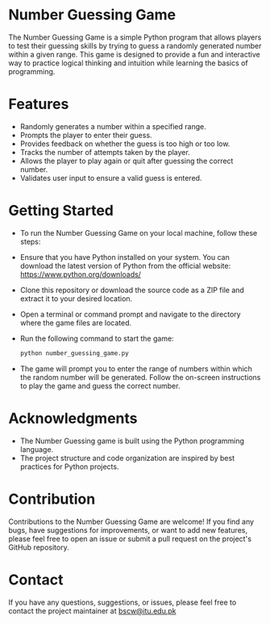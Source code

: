 # Number Guessing Game
The Number Guessing Game is a simple Python program that allows players to test their guessing skills by trying to guess a randomly generated number within a given range. This game is designed to provide a fun and interactive way to practice logical thinking and intuition while learning the basics of programming.

# Features
- Randomly generates a number within a specified range.
- Prompts the player to enter their guess.
- Provides feedback on whether the guess is too high or too low.
- Tracks the number of attempts taken by the player.
- Allows the player to play again or quit after guessing the correct number.
- Validates user input to ensure a valid guess is entered.

# Getting Started
- To run the Number Guessing Game on your local machine, follow these steps:

- Ensure that you have Python installed on your system. You can download the latest version of Python from the official website: https://www.python.org/downloads/

- Clone this repository or download the source code as a ZIP file and extract it to your desired location.

-  Open a terminal or command prompt and navigate to the directory where the game files are located.

- Run the following command to start the game:
  ```python
  python number_guessing_game.py
  ```
  
- The game will prompt you to enter the range of numbers within which the random number will be generated. Follow the on-screen instructions to play the game and guess the correct number.

# Acknowledgments
- The Number Guessing game is built using the Python programming language.
- The project structure and code organization are inspired by best practices for Python projects.

# Contribution
Contributions to the Number Guessing Game are welcome! If you find any bugs, have suggestions for improvements, or want to add new features, please feel free to open an issue or submit a pull request on the project's GitHub repository.

# Contact
If you have any questions, suggestions, or issues, please feel free to contact the project maintainer at bscw@itu.edu.pk
